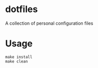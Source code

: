 dotfiles
========

A collection of personal configuration files

Usage
=====

```
make install
make clean
```
